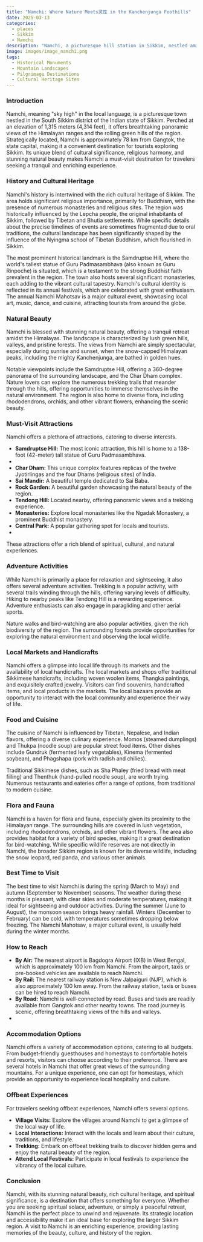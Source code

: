 ```yaml
---
title: "Namchi: Where Nature Meets灵性 in the Kanchenjunga Foothills"
date: 2025-03-13
categories:
  - places
  - Sikkim
  - Namchi
description: "Namchi, a picturesque hill station in Sikkim, nestled amidst the majestic Kanchenjunga mountain range. It offers breathtaking views of snow-capped peaks, lush valleys, and vibrant culture. Known for its trekking trails, hot springs, and spiritual significance, Namchi is a haven for nature lovers and pilgrims alike."
image: images/image_namchi.png
tags: 
  - Historical Monuments
  - Mountain Landscapes
  - Pilgrimage Destinations
  - Cultural Heritage Sites
---
```



### **Introduction**

Namchi, meaning "sky high" in the local language, is a picturesque town nestled in the South Sikkim district of the Indian state of Sikkim. Perched at an elevation of 1,315 meters (4,314 feet), it offers breathtaking panoramic views of the Himalayan ranges and the rolling green hills of the region. Strategically located, Namchi is approximately 78 km from Gangtok, the state capital, making it a convenient destination for tourists exploring Sikkim. Its unique blend of cultural significance, religious harmony, and stunning natural beauty makes Namchi a must-visit destination for travelers seeking a tranquil and enriching experience. 

### **History and Cultural Heritage**

Namchi's history is intertwined with the rich cultural heritage of Sikkim. The area holds significant religious importance, primarily for Buddhism, with the presence of numerous monasteries and religious sites. The region was historically influenced by the Lepcha people, the original inhabitants of Sikkim, followed by Tibetan and Bhutia settlements. While specific details about the precise timelines of events are sometimes fragmented due to oral traditions, the cultural landscape has been significantly shaped by the influence of the Nyingma school of Tibetan Buddhism, which flourished in Sikkim. 

The most prominent historical landmark is the Samdruptse Hill, where the world's tallest statue of Guru Padmasambhava (also known as Guru Rinpoche) is situated, which is a testament to the strong Buddhist faith prevalent in the region. The town also hosts several significant monasteries, each adding to the vibrant cultural tapestry. Namchi's cultural identity is reflected in its annual festivals, which are celebrated with great enthusiasm. The annual Namchi Mahotsav is a major cultural event, showcasing local art, music, dance, and cuisine, attracting tourists from around the globe.

### **Natural Beauty**

Namchi is blessed with stunning natural beauty, offering a tranquil retreat amidst the Himalayas. The landscape is characterized by lush green hills, valleys, and pristine forests. The views from Namchi are simply spectacular, especially during sunrise and sunset, when the snow-capped Himalayan peaks, including the mighty Kanchenjunga, are bathed in golden hues. 

Notable viewpoints include the Samdruptse Hill, offering a 360-degree panorama of the surrounding landscape, and the Char Dham complex. Nature lovers can explore the numerous trekking trails that meander through the hills, offering opportunities to immerse themselves in the natural environment. The region is also home to diverse flora, including rhododendrons, orchids, and other vibrant flowers, enhancing the scenic beauty.

### **Must-Visit Attractions**

Namchi offers a plethora of attractions, catering to diverse interests.

*   **Samdruptse Hill:** The most iconic attraction, this hill is home to a 138-foot (42-meter) tall statue of Guru Padmasambhava.
*   
*   **Char Dham:** This unique complex features replicas of the twelve Jyotirlingas and the four Dhams (religious sites) of India.
*   **Sai Mandir:** A beautiful temple dedicated to Sai Baba.
*   **Rock Garden:** A beautiful garden showcasing the natural beauty of the region.
*   **Tendong Hill:** Located nearby, offering panoramic views and a trekking experience.
*   **Monasteries:** Explore local monasteries like the Ngadak Monastery, a prominent Buddhist monastery.
*   **Central Park:** A popular gathering spot for locals and tourists.
*   

These attractions offer a rich blend of spiritual, cultural, and natural experiences.

### **Adventure Activities**

While Namchi is primarily a place for relaxation and sightseeing, it also offers several adventure activities. Trekking is a popular activity, with several trails winding through the hills, offering varying levels of difficulty. Hiking to nearby peaks like Tendong Hill is a rewarding experience. Adventure enthusiasts can also engage in paragliding and other aerial sports. 

Nature walks and bird-watching are also popular activities, given the rich biodiversity of the region. The surrounding forests provide opportunities for exploring the natural environment and observing the local wildlife.

### **Local Markets and Handicrafts**

Namchi offers a glimpse into local life through its markets and the availability of local handicrafts. The local markets and shops offer traditional Sikkimese handicrafts, including woven woolen items, Thangka paintings, and exquisitely crafted jewelry. Visitors can find souvenirs, handcrafted items, and local products in the markets. The local bazaars provide an opportunity to interact with the local community and experience their way of life. 

### **Food and Cuisine**

The cuisine of Namchi is influenced by Tibetan, Nepalese, and Indian flavors, offering a diverse culinary experience. Momos (steamed dumplings) and Thukpa (noodle soup) are popular street food items. Other dishes include Gundruk (fermented leafy vegetables), Kinema (fermented soybean), and Phagshapa (pork with radish and chilies). 

Traditional Sikkimese dishes, such as Sha Phaley (fried bread with meat filling) and Thenthuk (hand-pulled noodle soup), are worth trying. Numerous restaurants and eateries offer a range of options, from traditional to modern cuisine.

### **Flora and Fauna**

Namchi is a haven for flora and fauna, especially given its proximity to the Himalayan range. The surrounding hills are covered in lush vegetation, including rhododendrons, orchids, and other vibrant flowers. The area also provides habitat for a variety of bird species, making it a great destination for bird-watching. While specific wildlife reserves are not directly in Namchi, the broader Sikkim region is known for its diverse wildlife, including the snow leopard, red panda, and various other animals. 

### **Best Time to Visit**

The best time to visit Namchi is during the spring (March to May) and autumn (September to November) seasons. The weather during these months is pleasant, with clear skies and moderate temperatures, making it ideal for sightseeing and outdoor activities. During the summer (June to August), the monsoon season brings heavy rainfall. Winters (December to February) can be cold, with temperatures sometimes dropping below freezing. The Namchi Mahotsav, a major cultural event, is usually held during the winter months.

### **How to Reach**

*   **By Air:** The nearest airport is Bagdogra Airport (IXB) in West Bengal, which is approximately 100 km from Namchi. From the airport, taxis or pre-booked vehicles are available to reach Namchi.
*   **By Rail:** The nearest railway station is New Jalpaiguri (NJP), which is also approximately 100 km away. From the railway station, taxis or buses can be hired to reach Namchi.
*   **By Road:** Namchi is well-connected by road. Buses and taxis are readily available from Gangtok and other nearby towns. The road journey is scenic, offering breathtaking views of the hills and valleys.
*   

### **Accommodation Options**

Namchi offers a variety of accommodation options, catering to all budgets. From budget-friendly guesthouses and homestays to comfortable hotels and resorts, visitors can choose according to their preference. There are several hotels in Namchi that offer great views of the surrounding mountains. For a unique experience, one can opt for homestays, which provide an opportunity to experience local hospitality and culture. 

### **Offbeat Experiences**

For travelers seeking offbeat experiences, Namchi offers several options.

*   **Village Visits:** Explore the villages around Namchi to get a glimpse of the local way of life.
*   **Local Interactions:** Interact with the locals and learn about their culture, traditions, and lifestyle.
*   **Trekking:** Embark on offbeat trekking trails to discover hidden gems and enjoy the natural beauty of the region.
*   **Attend Local Festivals:** Participate in local festivals to experience the vibrancy of the local culture.

### **Conclusion**

Namchi, with its stunning natural beauty, rich cultural heritage, and spiritual significance, is a destination that offers something for everyone. Whether you are seeking spiritual solace, adventure, or simply a peaceful retreat, Namchi is the perfect place to unwind and rejuvenate. Its strategic location and accessibility make it an ideal base for exploring the larger Sikkim region. A visit to Namchi is an enriching experience, providing lasting memories of the beauty, culture, and history of the region. 


